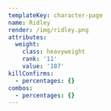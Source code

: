 ```yaml
---
templateKey: character-page
name: Ridley
render: /img/ridley.png
attributes:
  weight:
    class: heavyweight
    rank: '11'
    value: '107'
killConfirms:
  - percentages: {}
combos:
  - percentages: {}
---
```



